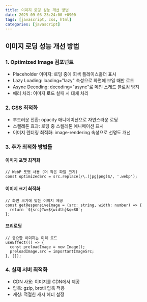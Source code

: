 ```yaml
---
title: 이미지 로딩 성능 개선 방법
date: 2025-09-03 23:24:00 +0900
tags: [javascript, css, html]
categories: [javascript]
---
```




## 이미지 로딩 성능 개선 방법

### 1. Optimized Image 컴포넌트

- Placeholder 이미지: 로딩 중에 회색 플레이스홀더 표시
- Lazy Loading: loading="lazy" 속성으로 화면에 보일 때만 로드
- Async Decoding: decoding="async"로 메인 스레드 블로킹 방지
- 에러 처리: 이미지 로드 실패 시 대체 처리

### 2. CSS 최적화

- 부드러운 전환: opacity 애니메이션으로 자연스러운 로딩
- 스켈레톤 효과: 로딩 중 스켈레톤 애니메이션 표시
- 이미지 렌더링 최적화: image-rendering 속성으로 선명도 개선

### 3. 추가 최적화 방법들

#### 이미지 포맷 최적화

```tsx
// WebP 포맷 사용 (더 작은 파일 크기)
const optimizedSrc = src.replace(/\.(jpg|png)$/, '.webp');
```

#### 이미지 크기 최적화

```tsx
// 화면 크기에 맞는 이미지 제공
const getResponsiveImage = (src: string, width: number) => {
  return `${src}?w=${width}&q=80`;
};
```

#### 프리로딩

```tsx
// 중요한 이미지는 미리 로드
useEffect(() => {
  const preloadImage = new Image();
  preloadImage.src = importantImageSrc;
}, []);
```

### 4. 실제 서버 최적화

- CDN 사용: 이미지를 CDN에서 제공
- 압축: gzip, brotli 압축 적용
- 캐싱: 적절한 캐시 헤더 설정